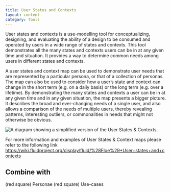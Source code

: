 ```yaml
---
title: User States and Contexts
layout: content
category: Tools
---
```


User states and contexts is a use-modelling tool for conceptualizing, designing, and evaluating the ability of a design to be consumed and operated by users in a wide range of states and contexts. This tool demonstrates all the many states and contexts users can be in at any given time and situation. It provides a way to determine common needs among users in different states and contexts.

A user states and context map can be used to demonstrate user needs that are represented by a particular persona, or that of a collection of personas. The map can also be used to consider how a user’s state and context can change in the short term (e.g. on a daily basis) or the long term (e.g. over a lifetime). By demonstrating the many states and contexts a user can be in at any given time and in any given situation, the map presents a bigger picture. It describes the broad and ever-changing needs of a single user, and also allows a comparison of the needs of multiple users, thereby revealing patterns, interesting outliers, or commonalities in needs that might not otherwise be obvious. 

![A diagram showing a simplified version of the User States & Contexts.](/images/User_States_And_Contexts.jpg)

For more information and examples of User States & Context maps please refer to the following link https://wiki.fluidproject.org/display/fluid/%28Floe%29+User+states+and+contexts

## Combine with
(red square) Personae
(red square) Use-cases
